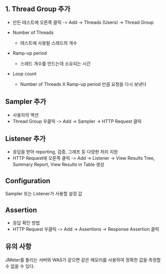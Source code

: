 ## 1. Thread Group 추가
- 만든 테스트에 오른쪽 클릭 -> Add -> Threads (Users) -> Thread Group

- Number of Threads
	- 테스트에 사용될 스레드의 개수
- Ramp-up period
	- 스레드 개수를 만드는데 소요되는 시간
- Loop count
	- Number of Threads X Ramp-up period 만큼 요청을 다시 보낸다
## Sampler 추가
- 사용자의 액션
- Thread Group 우클릭 -> Add -> Sampler -> HTTP Request 클릭
## Listener 추가
- 응답을 받아 reporting, 검증, 그래프 등 다양한 처리 지원
- HTTP Request에 오른쪽 클릭 -> Add -> Listener -> View Results Tree, Summary Report, View Results in Table 생성
## Configuration
Sampler 또는 Listener가 사용할 설정 값
## Assertion 
- 응답 확인 방법
- HTTP Request 우클릭 -> Add -> Assertions -> Response Assertion 클릭



## 유의 사항
JMeter를 돌리는 서버와 WAS가 같으면 같은 메모리를 사용하여 정확한 값을 측정할 수 없을 수 있다.
